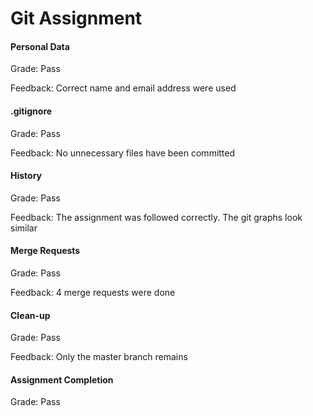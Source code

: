 # Git Assignment

#### Personal Data

Grade: Pass

Feedback: Correct name and email address were used


#### .gitignore

Grade: Pass

Feedback: No unnecessary files have been committed 


#### History

Grade: Pass

Feedback: The assignment was followed correctly. The git graphs look similar


#### Merge Requests

Grade: Pass

Feedback: 4 merge requests were done


#### Clean-up

Grade: Pass

Feedback: Only the master branch remains


#### Assignment Completion

Grade: Pass


